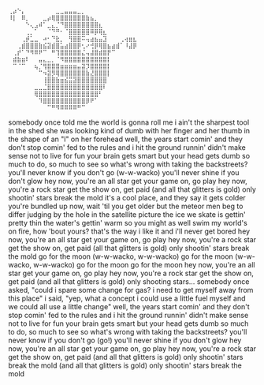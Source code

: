 #

```text
⢀⡴⠑⡄⠀⠀⠀⠀⠀⠀⠀⣀⣀⣤⣤⣤⣀⡀⠀⠀⠀⠀⠀⠀⠀⠀⠀⠀⠀⠀ 
⠸⡇⠀⠿⡀⠀⠀⠀⣀⡴⢿⣿⣿⣿⣿⣿⣿⣿⣷⣦⡀⠀⠀⠀⠀⠀⠀⠀⠀⠀ 
⠀⠀⠀⠀⠑⢄⣠⠾⠁⣀⣄⡈⠙⣿⣿⣿⣿⣿⣿⣿⣿⣆⠀⠀⠀⠀⠀⠀⠀⠀ 
⠀⠀⠀⠀⢀⡀⠁⠀⠀⠈⠙⠛⠂⠈⣿⣿⣿⣿⣿⠿⡿⢿⣆⠀⠀⠀⠀⠀⠀⠀ 
⠀⠀⠀⢀⡾⣁⣀⠀⠴⠂⠙⣗⡀⠀⢻⣿⣿⠭⢤⣴⣦⣤⣹⠀⠀⠀⢀⢴⣶⣆ 
⠀⠀⢀⣾⣿⣿⣿⣷⣮⣽⣾⣿⣥⣴⣿⣿⡿⢂⠔⢚⡿⢿⣿⣦⣴⣾⠁⠸⣼⡿ 
⠀⢀⡞⠁⠙⠻⠿⠟⠉⠀⠛⢹⣿⣿⣿⣿⣿⣌⢤⣼⣿⣾⣿⡟⠉⠀⠀⠀⠀⠀ 
⠀⣾⣷⣶⠇⠀⠀⣤⣄⣀⡀⠈⠻⣿⣿⣿⣿⣿⣿⣿⣿⣿⣿⡇⠀⠀⠀⠀⠀⠀ 
⠀⠉⠈⠉⠀⠀⢦⡈⢻⣿⣿⣿⣶⣶⣶⣶⣤⣽⡹⣿⣿⣿⣿⡇⠀⠀⠀⠀⠀⠀ 
⠀⠀⠀⠀⠀⠀⠀⠉⠲⣽⡻⢿⣿⣿⣿⣿⣿⣿⣷⣜⣿⣿⣿⡇⠀⠀⠀⠀⠀⠀ 
⠀⠀⠀⠀⠀⠀⠀⠀⢸⣿⣿⣷⣶⣮⣭⣽⣿⣿⣿⣿⣿⣿⣿⠀⠀⠀⠀⠀⠀⠀ 
⠀⠀⠀⠀⠀⠀⣀⣀⣈⣿⣿⣿⣿⣿⣿⣿⣿⣿⣿⣿⣿⣿⠇⠀⠀⠀⠀⠀⠀⠀ 
⠀⠀⠀⠀⠀⠀⢿⣿⣿⣿⣿⣿⣿⣿⣿⣿⣿⣿⣿⣿⣿⠃⠀⠀⠀⠀⠀⠀⠀⠀ 
⠀⠀⠀⠀⠀⠀⠀⠹⣿⣿⣿⣿⣿⣿⣿⣿⣿⣿⡿⠟⠁⠀⠀⠀⠀⠀⠀⠀⠀⠀ 
⠀⠀⠀⠀⠀⠀⠀⠀⠀⠉⠛⠻⠿⠿⠿⠿⠛⠉
```

somebody once told me the world is gonna roll me i ain't the sharpest tool in the shed she was looking kind of dumb with her finger and her thumb in the shape of an "l" on her forehead well, the years start comin' and they don't stop comin' fed to the rules and i hit the ground runnin' didn't make sense not to live for fun your brain gets smart but your head gets dumb so much to do, so much to see so what's wrong with taking the backstreets? you'll never know if you don't go (w-w-wacko) you'll never shine if you don't glow hey now, you're an all star get your game on, go play hey now, you're a rock star get the show on, get paid (and all that glitters is gold) only shootin' stars break the mold it's a cool place, and they say it gets colder you're bundled up now, wait 'til you get older but the meteor men beg to differ judging by the hole in the satellite picture the ice we skate is gettin' pretty thin the water's gettin' warm so you might as well swim my world's on fire, how 'bout yours? that's the way i like it and i'll never get bored hey now, you're an all star get your game on, go play hey now, you're a rock star get the show on, get paid (all that glitters is gold) only shootin' stars break the mold go for the moon (w-w-wacko, w-w-wacko) go for the moon (w-w-wacko, w-w-wacko) go for the moon go for the moon hey now, you're an all star get your game on, go play hey now, you're a rock star get the show on, get paid (and all that glitters is gold) only shooting stars… somebody once asked, "could i spare some change for gas? i need to get myself away from this place" i said, "yep, what a concept i could use a little fuel myself and we could all use a little change" well, the years start comin' and they don't stop comin' fed to the rules and i hit the ground runnin' didn't make sense not to live for fun your brain gets smart but your head gets dumb so much to do, so much to see so what's wrong with taking the backstreets? you'll never know if you don't go (go!) you'll never shine if you don't glow hey now, you're an all star get your game on, go play hey now, you're a rock star get the show on, get paid (and all that glitters is gold) only shootin' stars break the mold (and all that glitters is gold) only shootin' stars break the mold